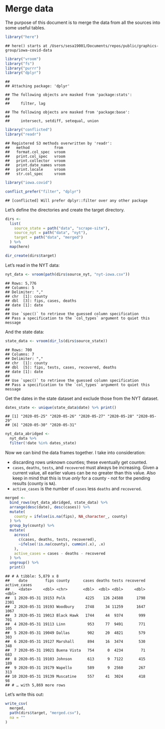 Merge data
================

The purpose of this document is to merge the data from all the sources
into some useful
    tables.

``` r
library("here")
```

    ## here() starts at /Users/sesa19001/Documents/repos/public/graphics-group/iowa-covid-data

``` r
library("vroom")
library("fs")
library("purrr")
library("dplyr")
```

    ## 
    ## Attaching package: 'dplyr'

    ## The following objects are masked from 'package:stats':
    ## 
    ##     filter, lag

    ## The following objects are masked from 'package:base':
    ## 
    ##     intersect, setdiff, setequal, union

``` r
library("conflicted")
library("readr")
```

    ## Registered S3 methods overwritten by 'readr':
    ##   method           from 
    ##   format.col_spec  vroom
    ##   print.col_spec   vroom
    ##   print.collector  vroom
    ##   print.date_names vroom
    ##   print.locale     vroom
    ##   str.col_spec     vroom

``` r
library("iowa.covid")

conflict_prefer("filter", "dplyr")
```

    ## [conflicted] Will prefer dplyr::filter over any other package

Let’s define the directories and create the target directory.

``` r
dirs <- 
  list(
    source_state = path("data", "scrape-site"),
    source_nyt = path("data", "nyt"),
    target = path("data", "merged")  
  ) %>%
  map(here)

dir_create(dirs$target)
```

Let’s read in the NYT data:

``` r
nyt_data <- vroom(path(dirs$source_nyt, "nyt-iowa.csv"))
```

    ## Rows: 5,776
    ## Columns: 5
    ## Delimiter: ","
    ## chr  [1]: county
    ## dbl  [3]: fips, cases, deaths
    ## date [1]: date
    ## 
    ## Use `spec()` to retrieve the guessed column specification
    ## Pass a specification to the `col_types` argument to quiet this message

And the state data:

``` r
state_data <- vroom(dir_ls(dirs$source_state))
```

    ## Rows: 700
    ## Columns: 7
    ## Delimiter: ","
    ## chr  [1]: county
    ## dbl  [5]: fips, tests, cases, recovered, deaths
    ## date [1]: date
    ## 
    ## Use `spec()` to retrieve the guessed column specification
    ## Pass a specification to the `col_types` argument to quiet this message

Get the dates in the state dataset and exclude those from the NYT
dataset.

``` r
dates_state <- unique(state_data$date) %>% print() 
```

    ## [1] "2020-05-25" "2020-05-26" "2020-05-27" "2020-05-28" "2020-05-29"
    ## [6] "2020-05-30" "2020-05-31"

``` r
nyt_data_abridged <- 
  nyt_data %>%
  filter(!date %in% dates_state)
```

Now we can bind the data frames together. I take into consideration:

  - discarding rows unknown counties; these eventually get counted.
  - `cases`, `deaths`, `tests`, and `recovered` must always be
    increasing. Given a current value, all earlier values can be no
    greater than this value. Also keep in mind that this is true *only*
    for a county - not for the pending results (county is `NA`).
  - `active_cases` is the number of `cases` less `deaths` and
    `recovered`.

<!-- end list -->

``` r
merged <- 
  bind_rows(nyt_data_abridged, state_data) %>%
  arrange(desc(date), desc(cases)) %>%
  mutate(
    county = ifelse(is.na(fips), NA_character_, county)
  ) %>%
  group_by(county) %>%
  mutate(
    across(
      c(cases, deaths, tests, recovered),
      ~ifelse(!is.na(county), cummin(.x), .x)
    ),
    active_cases = cases - deaths - recovered
  ) %>%
  ungroup() %>%
  print()
```

    ## # A tibble: 5,879 x 8
    ##    date        fips county      cases deaths tests recovered active_cases
    ##    <date>     <dbl> <chr>       <dbl>  <dbl> <dbl>     <dbl>        <dbl>
    ##  1 2020-05-31 19153 Polk         4225    126 24588      1798         2301
    ##  2 2020-05-31 19193 Woodbury     2748     34 11259      1647         1067
    ##  3 2020-05-31 19013 Black Hawk   1744     44  9374       999          701
    ##  4 2020-05-31 19113 Linn          953     77  9491       771          105
    ##  5 2020-05-31 19049 Dallas        902     20  4821       579          303
    ##  6 2020-05-31 19127 Marshall      894     16  3474       530          348
    ##  7 2020-05-31 19021 Buena Vista   754      0  4234        71          683
    ##  8 2020-05-31 19103 Johnson       613      9  7122       415          189
    ##  9 2020-05-31 19179 Wapello       589      9  2560       267          313
    ## 10 2020-05-31 19139 Muscatine     557     41  3024       418           98
    ## # … with 5,869 more rows

Let’s write this out:

``` r
write_csv(
  merged,
  path(dirs$target, "merged.csv"),
  na = ""
)
```
